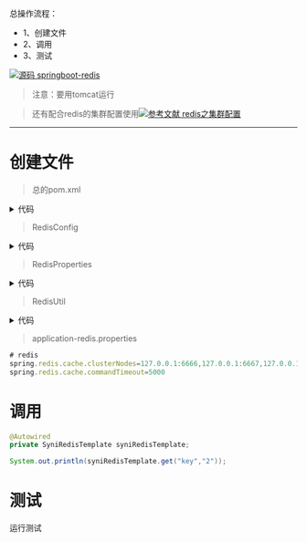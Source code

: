 总操作流程：
- 1、创建文件
- 2、调用
- 3、测试

[![](https://img.shields.io/badge/源码-springboot--redis-blue.svg "源码 springboot-redis")](https://github.com/lidekai/springboot-redis.git)

>注意：要用tomcat运行

>还有配合redis的集群配置使用[![](https://img.shields.io/badge/参考文献-redis之集群配置-yellow.svg "参考文献 redis之集群配置")](https://github.com/OurNotes/CCN/blob/master/06.%E5%90%8E%E5%8F%B0/01.java/01.java%E4%B9%8B%E5%BC%80%E5%8F%91%E5%B7%A5%E5%85%B7/08.redis/02.redis%E4%B9%8B%E9%9B%86%E7%BE%A4%E9%85%8D%E7%BD%AE.md)

***

# 创建文件

>总的pom.xml

<details>
<summary>代码</summary>

```xml
<!-- redis的驱动包 -->
        <dependency>
            <groupId>org.springframework.boot</groupId>
            <artifactId>spring-boot-starter-redis</artifactId>
            <version>1.4.6.RELEASE</version>
        </dependency>
        <dependency>
            <groupId>redis.clients</groupId>
            <artifactId>jedis</artifactId>
            <version>2.9.0</version>
        </dependency>
        <dependency>
            <groupId>org.springframework.data</groupId>
            <artifactId>spring-data-redis</artifactId>
            <version>2.1.5.RELEASE</version>
        </dependency>
        <dependency>
            <groupId>org.apache.commons</groupId>
            <artifactId>commons-pool2</artifactId>
            <version>2.5.0</version>
        </dependency>
```

</details>


>RedisConfig

<details>
<summary>代码</summary>

```java
@Configuration
@ConditionalOnClass({JedisCluster.class})
@EnableConfigurationProperties(RedisProperties.class)
public class RedisConfig {
    @Autowired
    private RedisProperties redisProperties;

    @Bean
    public JedisCluster getJedisCluster() {
        String[] serverArray = redisProperties.getClusterNodes().split(",");
        Set<HostAndPort> nodes = new HashSet<HostAndPort>();
        for (String ipPort: serverArray) {
            String[] ipPortPair = ipPort.split(":");
            nodes.add(new HostAndPort(ipPortPair[0].trim(),Integer.valueOf(ipPortPair[1].trim())));
        }
        return new JedisCluster(nodes, redisProperties.getCommandTimeout());
    }
}

```

</details>


>RedisProperties

<details>
<summary>代码</summary>

```java
@Component
@ConfigurationProperties(prefix = "spring.redis.cache")
public class RedisProperties {

    private int expireSeconds;
    private String clusterNodes;
    private Integer commandTimeout;

    public RedisProperties() {

    }

    public int getExpireSeconds() {
        return expireSeconds;
    }

    public void setExpireSeconds(int expireSeconds) {
        this.expireSeconds = expireSeconds;
    }

    public String getClusterNodes() {
        return clusterNodes;
    }

    public void setClusterNodes(String clusterNodes) {
        this.clusterNodes = clusterNodes;
    }

    public Integer getCommandTimeout() {
        return commandTimeout;
    }

    public void setCommandTimeout(Integer commandTimeout) {
        this.commandTimeout = commandTimeout;
    }
}
```

</details>


>RedisUtil

<details>
<summary>代码</summary>

```java
@Configuration
@ConditionalOnClass({JedisCluster.class})
@EnableConfigurationProperties(RedisProperties.class)
public class JedisClusterConfig {
    @Autowired
    private RedisProperties redisProperties;

    @Bean
    public JedisCluster getJedisCluster() {
        String[] serverArray = redisProperties.getClusterNodes().split(",");
        Set<HostAndPort> nodes = new HashSet<HostAndPort>();
        for (String ipPort: serverArray) {
            String[] ipPortPair = ipPort.split(":");
            nodes.add(new HostAndPort(ipPortPair[0].trim(),Integer.valueOf(ipPortPair[1].trim())));
        }
        return new JedisCluster(nodes, redisProperties.getCommandTimeout());
    }
}

```

</details>


>application-redis.properties

```js
# redis
spring.redis.cache.clusterNodes=127.0.0.1:6666,127.0.0.1:6667,127.0.0.1:6668,127.0.0.1:6669,127.0.0.1:6670,127.0.0.1:6671
spring.redis.cache.commandTimeout=5000
```
# 调用

```java
@Autowired
private SyniRedisTemplate syniRedisTemplate;
```

```java
System.out.println(syniRedisTemplate.get("key","2"));
```
# 测试

运行测试